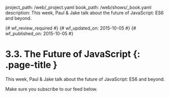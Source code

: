 project_path: /web/_project.yaml
book_path: /web/shows/_book.yaml
description: This week, Paul & Jake talk about the future of JavaScript: ES6 and beyond.

{# wf_review_required #}
{# wf_updated_on: 2015-10-05 #}
{# wf_published_on: 2015-10-05 #}

# 3.3. The Future of JavaScript {: .page-title }

This week, Paul & Jake talk about the future of JavaScript: ES6 and beyond.

Make sure you subscribe to our feed below.
